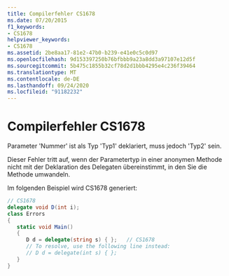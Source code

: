 ```yaml
---
title: Compilerfehler CS1678
ms.date: 07/20/2015
f1_keywords:
- CS1678
helpviewer_keywords:
- CS1678
ms.assetid: 2be8aa17-81e2-47b0-b239-e41e0c5c0d97
ms.openlocfilehash: 9d153397250b76bfbbb9a23a8dd3a97107e12d5f
ms.sourcegitcommit: 5b475c1855b32cf78d2d1bbb4295e4c236f39464
ms.translationtype: MT
ms.contentlocale: de-DE
ms.lasthandoff: 09/24/2020
ms.locfileid: "91182232"
---
```

# <a name="compiler-error-cs1678"></a>Compilerfehler CS1678

Parameter 'Nummer' ist als Typ 'Typ1' deklariert, muss jedoch 'Typ2' sein.  
  
 Dieser Fehler tritt auf, wenn der Parametertyp in einer anonymen Methode nicht mit der Deklaration des Delegaten übereinstimmt, in den Sie die Methode umwandeln.  
  
 Im folgenden Beispiel wird CS1678 generiert:  
  
```csharp  
// CS1678  
delegate void D(int i);  
class Errors
{  
   static void Main()
   {  
      D d = delegate(string s) { };   // CS1678  
      // To resolve, use the following line instead:  
      // D d = delegate(int s) { };  
   }  
}  
```
